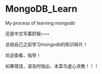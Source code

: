 # MongoDB_Learn
My process of learning mongodb

还是中文写着舒服~~~

总结自己之前学习mongodb的知识碎片！

欢迎查看，指导！

如果错误，请及时指出，本菜鸟虚心求教！！！